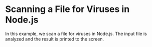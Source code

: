 # Scanning a File for Viruses in Node.js

In this example, we scan a file for viruses in Node.js.  The input file is analyzed and the result is printed to the screen.